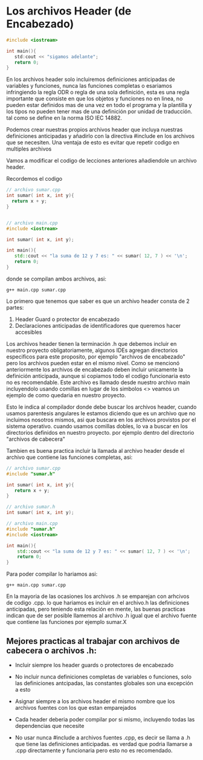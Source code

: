  Los archivos Header (de Encabezado)
 ===

 ```c++
 #include <iostream>

 int main(){
    std:cout << "sigamos adelante";
    return 0;
 }
 ```


En los archivos header solo incluiremos definiciones anticipadas de variables y
funciones, nunca las funciones completas o esariamos infringiendo la regla ODR
o regla de una sola definición, esta es una regla importante que consiste en
que los objetos y funciones no en linea, no pueden estar definidos mas de una
vez en todo el programa y la plantilla y los tipos no pueden tener mas de una
definición por unidad de traducción. tal como se define en la norma ISO IEC
14882.


Podemos crear nuestras propios archivos header que incluya nuestras
definiciones anticipadas y añadirlo con la directiva #include en los archivos
que se necesiten. Una ventaja de esto es evitar que repetir codigo en
multiples archivos



Vamos a modificar el codigo de lecciones anteriores añadiendole un archivo
header.

 Recordemos el codigo 
 ```c++
// archivo sumar.cpp
int sumar( int x, int y){
   return x + y;
}


// archivo main.cpp
#include <iostream>

int sumar( int x, int y);

int main(){
    std::cout << "la suma de 12 y 7 es: " << sumar( 12, 7 ) << '\n';
    return 0;
}
```
donde se compilan ambos archivos, asi:

```
g++ main.cpp sumar.cpp
```

Lo primero que tenemos que saber es que un archivo header consta de 2 partes: 
1) Header Guard o protector de encabezado
2) Declaraciones anticipadas de identificadores que queremos hacer accesibles


Los archivos header tienen la terminación .h que debemos incluir en nuestro
proyecto obligatoriamente, algunos IDEs agregan directorios especificos para
este proposito, por ejemplo "archivos de encabezado" pero los archivos pueden
estar en el mismo nivel. Como se mencionó anteriormente los archivos de
encabezado deben incluir unicamente la definición anticipada, aunque si
copiamos todo el codigo funcionaria esto no es recomendable. Este archivo es
llamado desde nuestro archivo main incluyendolo usando comillas en lugar de los
simbolos <> veamos un ejemplo de como quedaria en nuestro proyecto.


Esto le indica al compilador donde debe buscar los archivos header, cuando
usamos parentesis angulares le estamos diciendo que es un archivo que no
incluimos nosotros mismos, asi que buscara en los archivos provistos por el
sistema operativo. cuando usamos comillas dobles, lo va a buscar en los
directorios definidos en nuestro proyecto. por ejemplo dentro del directorio
"archivos de cabecera"


Tambien es buena practica incluir la llamada al archivo header desde el archivo
que contiene las funciones completas, asi:

```c++
// archivo sumar.cpp
#include "sumar.h"

int sumar( int x, int y){
   return x + y;
}
```

```c++
// archivo sumar.h
int sumar( int x, int y);
```


```c++
// archivo main.cpp
#include "sumar.h"
#include <iostream>

int main(){
    std::cout << "la suma de 12 y 7 es: " << sumar( 12, 7 ) << '\n';
    return 0;
}
```

Para poder compilar lo hariamos asi:
```
g++ main.cpp sumar.cpp
```


En la mayoria de las ocasiones los archivos .h se emparejan con arhcivos de
codigo .cpp. lo que hariamos es incluir en el archivo.h las definiciones
anticipadas, pero teniendo esta relación en mente, las buenas practicas indican
que de ser posible llamemos al archivo .h igual que el archivo fuente que
contiene las funciones por ejemplo sumar.X

Mejores practicas al trabajar con archivos de cabecera o archivos .h:
---
* Incluir siempre los header guards o protectores de encabezado

* No incluir nunca definiciones completas de variables o funciones, solo las
  definiciones antcipadas, las constantes globales son una excepción a esto

* Asignar siempre a los archivos header el mismo nombre que los archivos
  fuentes con los que estan emparejados 

* Cada header deberia poder compilar por si mismo, incluyendo todas las
  dependencias que necesite

* No usar nunca #include a archivos fuentes .cpp, es decir se llama a .h que
  tiene las definiciones anticipadas. es verdad que podria llamarse a .cpp
  directamente y funcionaria pero esto no es recomendado.

